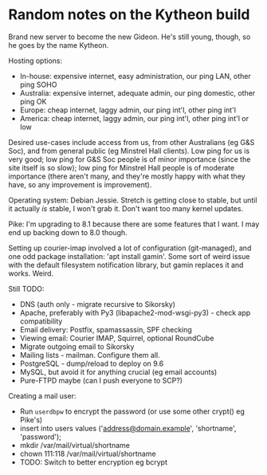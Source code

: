 Random notes on the Kytheon build
=================================

Brand new server to become the new Gideon. He's still young, though, so he goes
by the name Kytheon.

Hosting options:
* In-house: expensive internet, easy administration, our ping LAN, other ping SOHO
* Australia: expensive internet, adequate admin, our ping domestic, other ping OK
* Europe: cheap internet, laggy admin, our ping int'l, other ping int'l
* America: cheap internet, laggy admin, our ping int'l, other ping int'l or low

Desired use-cases include access from us, from other Australians (eg G&S Soc), and
from general public (eg Minstrel Hall clients). Low ping for us is very good; low
ping for G&S Soc people is of minor importance (since the site itself is so slow);
low ping for Minstrel Hall people is of moderate importance (there aren't many,
and they're mostly happy with what they have, so any improvement is improvement).

Operating system: Debian Jessie. Stretch is getting close to stable, but until it
actually _is_ stable, I won't grab it. Don't want too many kernel updates.

Pike: I'm upgrading to 8.1 because there are some features that I want. I may
end up backing down to 8.0 though.

Setting up courier-imap involved a lot of configuration (git-managed), and one
odd package installation: 'apt install gamin'. Some sort of weird issue with the
default filesystem notification library, but gamin replaces it and works. Weird.

Still TODO:
* DNS (auth only - migrate recursive to Sikorsky)
* Apache, preferably with Py3 (libapache2-mod-wsgi-py3) - check app compatibility
* Email delivery: Postfix, spamassassin, SPF checking
* Viewing email: Courier IMAP, Squirrel, optional RoundCube
* Migrate outgoing email to Sikorsky
* Mailing lists - mailman. Configure them all.
* PostgreSQL - dump/reload to deploy on 9.6
* MySQL, but avoid it for anything crucial (eg email accounts)
* Pure-FTPD maybe (can I push everyone to SCP?)

Creating a mail user:
* Run `userdbpw` to encrypt the password (or use some other crypt() eg Pike's)
* insert into users values ('address@domain.example', 'shortname', 'password');
* mkdir /var/mail/virtual/shortname
* chown 111:118 /var/mail/virtual/shortname
* TODO: Switch to better encryption eg bcrypt
